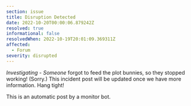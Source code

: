 ```yaml
---
section: issue
title: Disruption Detected
date: 2022-10-20T00:00:06.879242Z
resolved: true
informational: false
resolvedWhen: 2022-10-19T20:01:09.369311Z
affected:
  - Forum
severity: disrupted
---
```

*Investigating* - _Someone_ forgot to feed the plot bunnies, so they stopped working! (Sorry.) This incident post will be updated once we have more information. Hang tight!

This is an automatic post by a monitor bot.
        